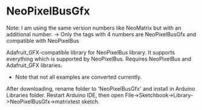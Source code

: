 NeoPixelBusGfx
===============

Note: I am using the same version numbers like NeoMatrix but with an additional number. -> Only the tags with 4 numbers are NeoPixelBusGfx and compatible with NeoPixelBus

Adafruit_GFX-compatible library for NeoPixelBus library. It supports everything which is supported by NeoPixelBus. Requires NeoPixelBus and Adafruit_GFX libraries.

* Note that not all examples are converted currently.

After downloading, rename folder to 'NeoPixelBusGfx' and install in Arduino Libraries folder. Restart Arduino IDE, then open File->Sketchbook->Library->NeoPixelBusGfx->matrixtest sketch.
